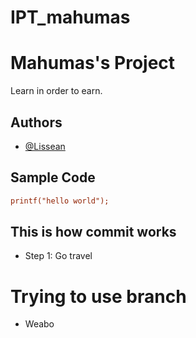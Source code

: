 # IPT_mahumas

# Mahumas's Project
Learn in order to earn.

## Authors
 - [@Lissean](https://github.com/Lissean)
 
 ## Sample Code 
 
```ini
printf("hello world");
```
## This is how commit works
- Step 1: Go travel

# Trying to use branch 
- Weabo


